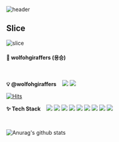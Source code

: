 ![header](https://capsule-render.vercel.app/api?type=waving&color=auto&height=300&section=header&text=Grass%20Of%20Wolf&fontSize=90&animation=fadeIn&fontAlignY=38&desc=Let's%20Do%20this!&descAlignY=51&descAlign=82)

## Slice <a id="slice">
![slice](https://capsule-render.vercel.app/api?type=slice&color=auto&height=200&text=Grass%20Of%20Wolf&fontAlign=70&rotate=13&fontAlignY=25&desc=desc%20function%20is%20also%20rotated.&descAlign=70.&descAlignY=44)
  
<h4>🐥 wolfohgiraffers (용승)</h4>
<br>
<p>
<b>💡 @wolfohgiraffers</b>
&nbsp;&nbsp;
<a href="mailto:burningman0915@gmail.com"><img src="https://img.shields.io/badge/Gmail-d14836?style=flat&logo=Gmail&logoColor=white&link=burningman0915@gmail.com"/></a>
<a href="https://hits.seeyoufarm.com"><img src="https://hits.seeyoufarm.com/api/count/incr/badge.svg?url=https%3A%2F%2Fgithub.com%2Fwolfohgiraffers&count_bg=%23F08080&title_bg=%23555555&icon=github.svg&icon_color=%23E7E7E7&title=HITS&edge_flat=false"/></a>
<!--#[![Hits](https://hits.seeyoufarm.com/api/count/incr/badge.svg?url=https%3A%2F%2Fgithub.com%2Fwolfohgiraffers&count_bg=%23F08080&title_bg=%23555555&icon=github.svg&icon_color=%23E7E7E7&title=HITS&edge_flat=false)](https://hits.seeyoufarm.com)-->
</p>

[![Hits](https://hits.seeyoufarm.com/api/count/incr/badge.svg?url=https%3A%2F%2Fgithub.com%2Fgjbae1212%2Fhit-counter)](https://hits.seeyoufarm.com)                    

<p>
<b>✨ Tech Stack</b>
&nbsp;&nbsp;
<img src="https://img.shields.io/badge/Java-007396?style=flat&logo=Java&logoColor=white"/></a>
<img src="https://img.shields.io/badge/C++-00599C?style=flat&logo=C%2B%2B&logoColor=white"/></a>
<img src="https://img.shields.io/badge/python-3776AB?style=flat&logo=Python&logoColor=white"/></a>
<img src="https://img.shields.io/badge/JS-F7DF1E?style=flat&logo=JavaScript&logoColor=white"/></a>
<img src="https://img.shields.io/badge/HTML-E34F26?style=flat&logo=HTML5&logoColor=white"/></a>
<img src="https://img.shields.io/badge/CSS-1572B6?style=flat&logo=CSS3&logoColor=white"/></a>
<img src="https://img.shields.io/badge/ORACLE-F80000?style=flat&logo=Oracle&logoColor=white"/></a>
<img src="https://img.shields.io/badge/MYSQL-6b3fa0?style=flat&logo=MySQL&logoColor=white"/></a>
<img src="https://img.shields.io/badge/spring-6DB33F?style=flat&logo=Spring&logoColor=white"/></a>
</p>

<br>

![Anurag's github stats](https://github-readme-stats.vercel.app/api?username=wolfohgiraffers&count_private=true&show_icons=true)
